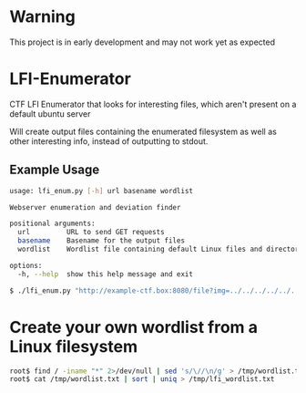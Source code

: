 # Warning
This project is in early development and may not work yet as expected

# LFI-Enumerator
CTF LFI Enumerator that looks for interesting files, which aren't present on a default ubuntu server

Will create output files containing the enumerated filesystem as well as other interesting info, instead of outputting to stdout.
##  Example Usage
```bash
usage: lfi_enum.py [-h] url basename wordlist

Webserver enumeration and deviation finder

positional arguments:
  url         URL to send GET requests
  basename    Basename for the output files
  wordlist    Wordlist file containing default Linux files and directories

options:
  -h, --help  show this help message and exit

$ ./lfi_enum.py "http://example-ctf.box:8080/file?img=../../../../../../" example_ctf lfi_wordlist.txt
```


# Create your own wordlist from a Linux filesystem
```bash
root$ find / -iname "*" 2>/dev/null | sed 's/\//\n/g' > /tmp/wordlist.txt
root$ cat /tmp/wordlist.txt | sort | uniq > /tmp/lfi_wordlist.txt
```
